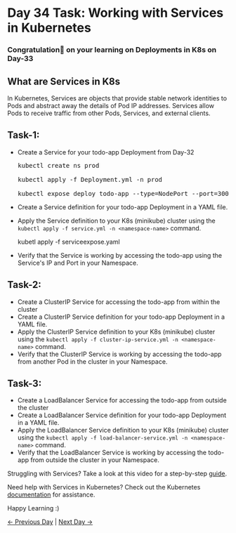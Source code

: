 # Day 34 Task: Working with Services in Kubernetes

### Congratulation🎊 on your learning on Deployments in K8s on Day-33

## What are Services in K8s

In Kubernetes, Services are objects that provide stable network identities to Pods and abstract away the details of Pod IP addresses. Services allow Pods to receive traffic from other Pods, Services, and external clients.

## Task-1:

- Create a Service for your todo-app Deployment from Day-32
  <pre>
  kubectl create ns prod
  
  kubectl apply -f Deployment.yml -n prod

  kubectl expose deploy todo-app --type=NodePort --port=3000 --target-port=8008 --name=day34 --namespace=prod --dry-run=client -o yaml >> serviceexpose.yaml
  </pre>
- Create a Service definition for your todo-app Deployment in a YAML file.
  
- Apply the Service definition to your K8s (minikube) cluster using the `kubectl apply -f service.yml -n <namespace-name>` command.

  kubetl apply -f serviceexpose.yaml
  
- Verify that the Service is working by accessing the todo-app using the Service's IP and Port in your Namespace.

## Task-2:

- Create a ClusterIP Service for accessing the todo-app from within the cluster
- Create a ClusterIP Service definition for your todo-app Deployment in a YAML file.
- Apply the ClusterIP Service definition to your K8s (minikube) cluster using the `kubectl apply -f cluster-ip-service.yml -n <namespace-name>` command.
- Verify that the ClusterIP Service is working by accessing the todo-app from another Pod in the cluster in your Namespace.

## Task-3:

- Create a LoadBalancer Service for accessing the todo-app from outside the cluster
- Create a LoadBalancer Service definition for your todo-app Deployment in a YAML file.
- Apply the LoadBalancer Service definition to your K8s (minikube) cluster using the `kubectl apply -f load-balancer-service.yml -n <namespace-name>` command.
- Verify that the LoadBalancer Service is working by accessing the todo-app from outside the cluster in your Namespace.

Struggling with Services? Take a look at this video for a step-by-step [guide](https://youtu.be/OJths_RojFA).

Need help with Services in Kubernetes? Check out the Kubernetes [documentation](https://kubernetes.io/docs/concepts/services-networking/service/) for assistance.

Happy Learning :)

[← Previous Day](../day33/README.md) | [Next Day →](../day35/README.md)
